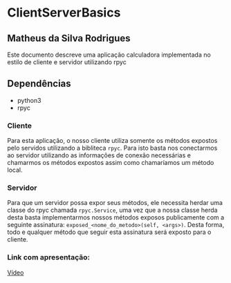 # ClientServerBasics
## Matheus da Silva Rodrigues

Este documento descreve uma aplicação calculadora implementada no estilo de cliente e servidor utilizando rpyc

## Dependências
 
 * python3
 * rpyc


### Cliente

Para esta aplicação, o nosso cliente utiliza somente os métodos expostos pelo servidos utilizando a bibliteca `rpyc`. Para isto basta nos conectarmos ao servidor utilizando as informações de conexão necessárias e chamarmos os métodos expostos assim como chamaríamos um método local. 

### Servidor

Para que um servidor possa expor seus métodos, ele necessita herdar uma classe do rpyc chamada `rpyc.Service`, uma vez que a nossa classe herda desta basta implementarmos nossos métodos exposos publicamente com a seguinte assinatura: `exposed_<nome_do_metodo>(self, <args>)`. Desta forma, todo e qualquer método que seguir esta assinatura será exposto para o cliente.

### Link com apresentação:

[Vídeo](https://drive.google.com/file/d/1RFlrf-AObdHTRMWu096XEGhA-uID0MjH/view?usp=sharing)

